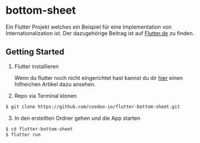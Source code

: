 # bottom-sheet

Ein Flutter Projekt welches ein Beispiel für eine Implementation von Internationalization ist. Der dazugehörige Beitrag ist auf [Flutter.de](https://flutter.de/artikel/bottom-sheet-modals-in-flutter.html) zu finden.

## Getting Started

1. Flutter installieren

    Wenn du flutter noch nicht eingerichtet hast kannst du dir [hier](https://flutter.de/artikel/flutter-entwicklungsumgebung-einrichten.html) einen hilfreichen Artikel dazu ansehen.

2. Repo via Terminal klonen
```bash
$ git clone https://github.com/coodoo-io/flutter-bottom-sheet.git
```

3. In den erstellten Ordner gehen und die App starten
```bash
$ cd flutter-bottom-sheet
$ flutter run
```